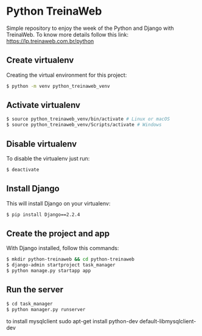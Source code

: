 # Python TreinaWeb
Simple repository to enjoy the week of the Python and Django with TreinaWeb.
To know more details follow this link: https://lp.treinaweb.com.br/python

## Create virtualenv
 Creating the virtual environment for this project:
```sh
$ python -m venv python_treinaweb_venv
```

## Activate virtualenv
```sh
$ source python_treinaweb_venv/bin/activate # Linux or macOS
$ source python_treinaweb_venv/Scripts/activate # Windows
```

## Disable virtualenv
To disable the virtualenv just run:
```sh
$ deactivate
```

## Install Django
This will install Django on your virtualenv:
```sh
$ pip install Django==2.2.4
```

## Create the project and app
With Django installed, follow this commands:
```sh
$ mkdir python-treinaweb && cd python-treinaweb
$ django-admin startproject task_manager
$ python manage.py startapp app
```

## Run the server
```sh
$ cd task_manager
$ python manager.py runserver
```

to install mysqlclient
sudo apt-get install python-dev default-libmysqlclient-dev
